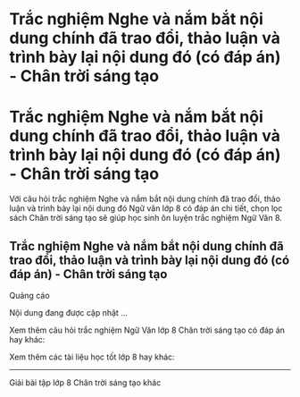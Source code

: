 # Trắc nghiệm Nghe và nắm bắt nội dung chính đã trao đổi, thảo luận và trình bày lại nội dung đó (có đáp án) - Chân trời sáng tạo

# Trắc nghiệm Nghe và nắm bắt nội dung chính đã trao đổi, thảo luận và trình bày lại nội dung đó (có đáp án) - Chân trời sáng tạo

Với câu hỏi trắc nghiệm Nghe và nắm bắt nội dung chính đã trao đổi, thảo luận và trình bày lại nội dung đó Ngữ văn lớp 8 có đáp án chi tiết, chọn lọc sách Chân trời sáng tạo sẽ giúp học sinh ôn luyện trắc nghiệm Ngữ Văn 8.

## Trắc nghiệm Nghe và nắm bắt nội dung chính đã trao đổi, thảo luận và trình bày lại nội dung đó (có đáp án) - Chân trời sáng tạo

Quảng cáo

Nội dung đang được cập nhật ...

Xem thêm câu hỏi trắc nghiệm Ngữ Văn lớp 8 Chân trời sáng tạo có đáp án hay khác:

Xem thêm các tài liệu học tốt lớp 8 hay khác:

* * *

Giải bài tập lớp 8 Chân trời sáng tạo khác
